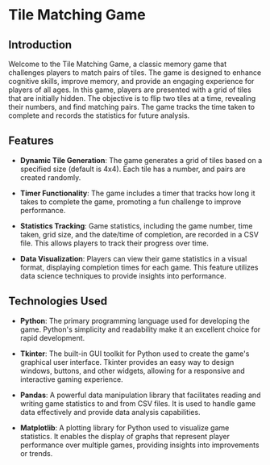 # Tile Matching Game

## Introduction

Welcome to the Tile Matching Game, a classic memory game that challenges players to match pairs of tiles. The game is designed to enhance cognitive skills, improve memory, and provide an engaging experience for players of all ages. In this game, players are presented with a grid of tiles that are initially hidden. The objective is to flip two tiles at a time, revealing their numbers, and find matching pairs. The game tracks the time taken to complete and records the statistics for future analysis.

## Features

- **Dynamic Tile Generation**: The game generates a grid of tiles based on a specified size (default is 4x4). Each tile has a number, and pairs are created randomly.


- **Timer Functionality**: The game includes a timer that tracks how long it takes to complete the game, promoting a fun challenge to improve performance.


- **Statistics Tracking**: Game statistics, including the game number, time taken, grid size, and the date/time of completion, are recorded in a CSV file. This allows players to track their progress over time.


- **Data Visualization**: Players can view their game statistics in a visual format, displaying completion times for each game. This feature utilizes data science techniques to provide insights into performance.

## Technologies Used

- **Python**: The primary programming language used for developing the game. Python's simplicity and readability make it an excellent choice for rapid development.


- **Tkinter**: The built-in GUI toolkit for Python used to create the game's graphical user interface. Tkinter provides an easy way to design windows, buttons, and other widgets, allowing for a responsive and interactive gaming experience.


- **Pandas**: A powerful data manipulation library that facilitates reading and writing game statistics to and from CSV files. It is used to handle game data effectively and provide data analysis capabilities.


- **Matplotlib**: A plotting library for Python used to visualize game statistics. It enables the display of graphs that represent player performance over multiple games, providing insights into improvements or trends.
